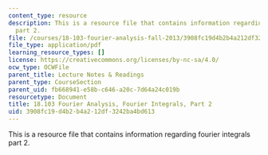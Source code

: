 ```yaml
---
content_type: resource
description: This is a resource file that contains information regarding fourier integrals
  part 2.
file: /courses/18-103-fourier-analysis-fall-2013/3908fc19d4b2b4a212df3242ba4bd613_MIT18_103F13_fourierint2.pdf
file_type: application/pdf
learning_resource_types: []
license: https://creativecommons.org/licenses/by-nc-sa/4.0/
ocw_type: OCWFile
parent_title: Lecture Notes & Readings
parent_type: CourseSection
parent_uid: fb668941-e58b-c646-a20c-7d64a24c019b
resourcetype: Document
title: 18.103 Fourier Analysis, Fourier Integrals, Part 2
uid: 3908fc19-d4b2-b4a2-12df-3242ba4bd613
---
```

This is a resource file that contains information regarding fourier integrals part 2.